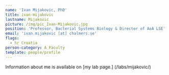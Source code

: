 ```yaml
---
name: 'Ivan Mijakovic, PhD'
title: ivan-mijakovic
lastname: Mijakovic
picture: /img/pic_Ivan-Mijakovic.jpg
position: 'Professor, Bacterial Systems Biology & Director of AoA LSE'
email: 'ivan.mijakovic [at] chalmers.se'
flags:
  - hr Croatia
person-category: A Faculty
template: people/profile
---
```


Information about me is available on [my lab page.] (/labs/mijakovic/)
